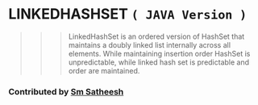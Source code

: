 # LINKEDHASHSET `( JAVA Version )`

>>> LinkedHashSet is an ordered version of HashSet that maintains a doubly linked list internally across all elements.
>>> While maintaining insertion order HashSet is unpredictable, while linked hash set is predictable and order are maintained.

### Contributed by [Sm Satheesh](https://github.com/smsatheesh)